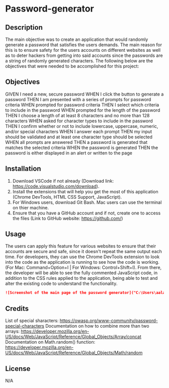 # Password-generator

## Description

The main objective was to create an application that would randomly generate a password that satisfies the users demands. The main reason for this is to ensure safety for the users accounts on different websites as well as to deter hackers from getting into said accounts since the passwords are a string of randomly generated characters. The following below are the objectives that were needed to be accomplished for this project:

## Objectives
GIVEN I need a new, secure password
WHEN I click the button to generate a password
THEN I am presented with a series of prompts for password criteria
WHEN prompted for password criteria
THEN I select which criteria to include in the password
WHEN prompted for the length of the password
THEN I choose a length of at least 8 characters and no more than 128 characters
WHEN asked for character types to include in the password
THEN I confirm whether or not to include lowercase, uppercase, numeric, and/or special characters
WHEN I answer each prompt
THEN my input should be validated and at least one character type should be selected
WHEN all prompts are answered
THEN a password is generated that matches the selected criteria
WHEN the password is generated
THEN the password is either displayed in an alert or written to the page

## Installation

1.  Download VSCode if not already (Download link: https://code.visualstudio.com/download).
2.  Install the extensions that will help you get the most of this application (Chrome DevTools, HTML CSS Support, JavaScript).
3.  For Windows users, download Git Bash. Mac users can use the terminal on thier machine.
4.  Ensure that you have a GitHub account and if not, create one to access the files (Link to GitHub website: https://github.com/)

## Usage

The users can apply this feature for various websites to ensure that their accounts are secure and safe, since it doesn't repeat the same output each time. For developers, they can use the Chrome DevTools extension to look into the code as the application is running to see how the code is working. (For Mac: Command+Option+I | For Windows: Control+Shift+I). From there, the developer will be able to see the fully commented JavaScript code, in addition to the CSS rules applied to the application, being able to test and alter the existing code to understand the functionality.

```md
![Screenshot of the main page of the password generator]("C:\Users\aalas\bootcamp\Student\Password-generator\Screenshots\First-alert.png")
```

## Credits

List of special sharacters: https://owasp.org/www-community/password-special-characters
Documentation on how to combine more than two arrays: https://developer.mozilla.org/en-US/docs/Web/JavaScript/Reference/Global_Objects/Array/concat
Documentation on Math.random() function: https://developer.mozilla.org/en-US/docs/Web/JavaScript/Reference/Global_Objects/Math/random


## License
N/A